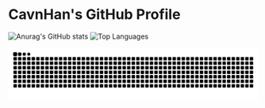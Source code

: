 # CavnHan's GitHub Profile

![Anurag's GitHub stats](https://github-readme-stats.vercel.app/api?username=CavnHan)
![Top Languages](https://github-readme-stats.vercel.app/api/top-langs/?username=CavnHan&layout=compact)

<picture>
  <source media="(prefers-color-scheme: dark)" srcset="https://raw.githubusercontent.com/CavnHan/CavnHan/output/github-contribution-grid-snake-dark.svg">
  <source media="(prefers-color-scheme: light)" srcset="https://raw.githubusercontent.com/CavnHan/CavnHan/output/github-contribution-grid-snake.svg">
  <img alt="github contribution grid snake animation" src="https://raw.githubusercontent.com/CavnHan/CavnHan/output/github-contribution-grid-snake.svg">
</picture>
